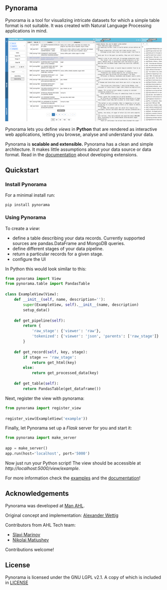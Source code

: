 ## Pynorama
Pynorama is a tool for visualizing intricate datasets for which a simple table format is not suitable. It was created with Natural Language Processing applications in mind.

![pynorama example screenshot](pynorama.png)

Pynorama lets you define *views* in **Python** that are rendered as interactive web applications, letting you browse, analyse and understand your data.

Pynorama is **scalable and extensible.**
Pynorama has a clean and simple architecture.
It makes little assumptions about your data source or data format.
Read in the [documentation](https://github.com/manahl/pynorama/blob/master/docs/source/walkthrough.ipynb) about developing extensions.

## Quickstart

### Install Pynorama

For a minimal install run:  
```
pip install pynorama
```

### Using Pynorama

To create a *view*:
 * define a table describing your data records. Currently supported sources are pandas.DataFrame and MongoDB queries.
 * define different stages of your data pipeline.
 * return a particular records for a given stage.
 * configure the UI

In Python this would look similar to this:
```python
from pynorama import View
from pynorama.table import PandasTable

class ExampleView(View):
    def __init__(self, name, description=''):
        super(ExampleView, self).__init__(name, description)
        setup_data()

    def get_pipeline(self):
        return {
            'raw_stage': {'viewer': 'raw'},
            'tokenized': {'viewer': 'json', 'parents': ['raw_stage']}
        }

    def get_record(self, key, stage):
        if stage == 'raw_stage':
            return get_html(key)
        else:
            return get_processed_data(key)

    def get_table(self):
        return PandasTable(get_dataframe())
```

Next, register the view with pynorama:
```python
from pynorama import register_view

register_view(ExampleView('example'))
```

Finally, let Pynorama set up a *Flask* server for you and start it:
```python
from pynorama import make_server

app = make_server()
app.run(host='localhost', port='5000')
```

Now just run your Python script! The view should be accessible at *http://localhost:5000/view/example*.

For more information check the [examples](examples) and the [documentation](https://github.com/manahl/pynorama/blob/master/docs/source/walkthrough.ipynb)!

## Acknowledgements

Pynorama was developed at [Man AHL](http://www.ahl.com/).

Original concept and implementation: [Alexander Wettig](https://github.com/CodeCreator)

Contributors from AHL Tech team:

 * [Slavi Marinov](https://github.com/slavi)
 * [Nikolai Matiushev](https://github.com/egao1980)

Contributions welcome!

## License

Pynorama is licensed under the GNU LGPL v2.1.  A copy of which is included in [LICENSE](LICENSE)
